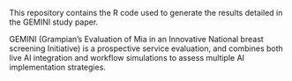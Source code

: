 This repository contains the R code used to generate the results detailed in the GEMINI study paper. 

GEMINI (Grampian’s Evaluation of Mia in an Innovative National breast screening Initiative) is a prospective service evaluation, and combines both live AI integration and workflow simulations to assess multiple AI implementation strategies.
